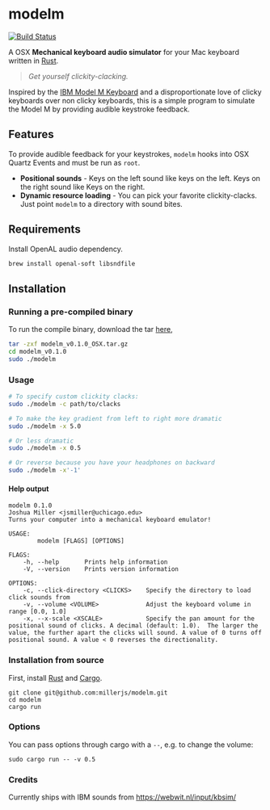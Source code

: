 # modelm
[![Build Status](https://travis-ci.org/millerjs/modelm.svg?branch=master)](https://travis-ci.org/millerjs/modelm)

A OSX **Mechanical keyboard audio simulator** for your Mac keyboard written in [Rust](https://www.rust-lang.org/).

> *Get yourself clickity-clacking.*

Inspired by the [IBM Model M Keyboard](https://en.wikipedia.org/wiki/Model_M_keyboard) and a disproportionate love of clicky keyboards over non clicky keyboards, this is a simple program to simulate the Model M by providing audible keystroke feedback.

## Features
To provide audible feedback for your keystrokes, `modelm` hooks into OSX Quartz Events and must be run as `root`.

* **Positional sounds** - Keys on the left sound like keys on the left. Keys on the right sound like Keys on the right.
* **Dynamic resource loading** - You can pick your favorite clickity-clacks.  Just point `modelm` to a directory with sound bites.


## Requirements

Install OpenAL audio dependency.
```bash
brew install openal-soft libsndfile
```

## Installation


### Running a pre-compiled binary

To run the compile binary, download the tar [here](https://github.com/millerjs/modelm/releases/download/0.1.0/modelm_v0.1.0_OSX.tar.gz),
```bash
tar -zxf modelm_v0.1.0_OSX.tar.gz
cd modelm_v0.1.0
sudo ./modelm
```

### Usage

```bash
# To specify custom clickity clacks:
sudo ./modelm -c path/to/clacks

# To make the key gradient from left to right more dramatic
sudo ./modelm -x 5.0

# Or less dramatic
sudo ./modelm -x 0.5

# Or reverse because you have your headphones on backward
sudo ./modelm -x'-1'
```

#### Help output

```
modelm 0.1.0
Joshua Miller <jsmiller@uchicago.edu>
Turns your computer into a mechanical keyboard emulator!

USAGE:
        modelm [FLAGS] [OPTIONS]

FLAGS:
    -h, --help       Prints help information
    -V, --version    Prints version information

OPTIONS:
    -c, --click-directory <CLICKS>    Specify the directory to load click sounds from
    -v, --volume <VOLUME>             Adjust the keyboard volume in range [0.0, 1.0]
    -x, --x-scale <XSCALE>            Specify the pan amount for the positional sound of clicks. A decimal (default: 1.0).  The larger the value, the further apart the clicks will sound. A value of 0 turns off positional sound. A value < 0 reverses the directionality.
```


### Installation from source

First, install [Rust](https://github.com/rust-lang/rustup) and [Cargo](https://crates.io/).

```
git clone git@github.com:millerjs/modelm.git
cd modelm
cargo run
```

### Options

You can pass options through cargo with a `--`, e.g. to change the volume:
```
sudo cargo run -- -v 0.5
```

### Credits

Currently ships with IBM sounds from https://webwit.nl/input/kbsim/
